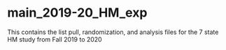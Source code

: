 # main_2019-20_HM_exp
This contains the list pull, randomization, and analysis files for the 7 state HM study from Fall 2019 to 2020

